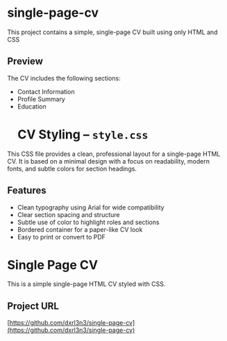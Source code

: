 # single-page-cv

This project contains a simple, single-page CV built using only HTML and CSS 

## Preview

The CV includes the following sections:
- Contact Information
- Profile Summary
- Education
  # CV Styling – `style.css`

This CSS file provides a clean, professional layout for a single-page HTML CV. It is based on a minimal design with a focus on readability, modern fonts, and subtle colors for section headings.

## Features

- Clean typography using Arial for wide compatibility
- Clear section spacing and structure
- Subtle use of color to highlight roles and sections
- Bordered container for a paper-like CV look
- Easy to print or convert to PDF

# Single Page CV

This is a simple single-page HTML CV styled with CSS.

## Project URL

[https://github.com/dxrl3n3/single-page-cv](https://github.com/dxrl3n3/single-page-cv)
